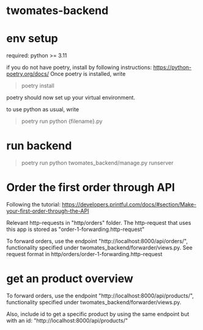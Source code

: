 # twomates-backend

# env setup
required: python >= 3.11

if you do not have poetry, install by following instructions: https://python-poetry.org/docs/
Once poetry is installed, write 
> poetry install

poetry should now set up your virtual environment.

to use python as usual, write 
> poetry run python {filename}.py

# run backend

> poetry run python twomates_backend/manage.py runserver

# Order the first order through API
Following the tutorial: 
 https://developers.printful.com/docs/#section/Make-your-first-order-through-the-API

Relevant http-requests in "http/orders" folder.
The http-request that uses this app is stored as "order-1-forwarding.http-request"

To forward orders, use the endpoint "http://localhost:8000/api/orders/", functionality specified under twomates_backend/forwarder/views.py.
See request format in http/orders/order-1-forwarding.http-request

# get an product overview
To forward orders, use the endpoint "http://localhost:8000/api/products/", functionality specified under twomates_backend/forwarder/views.py.

Also, include id to get a specific product by using the same endpoint but with an id: "http://localhost:8000/api/products/<id>"
